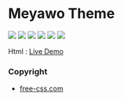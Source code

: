 # Meyawo Theme

<p>
<img src="https://img.shields.io/badge/MIT-licence-black?style=flat-square" />
<img src="https://img.shields.io/badge/-wordpress-black?logo=wordpress&style=flat-square" />
<img src="https://img.shields.io/badge/-html-black?logo=html5&style=flat-square" />
<img src="https://img.shields.io/badge/-css3-black?logo=css3&style=flat-square" />
<img src="https://img.shields.io/badge/-javascript-black?logo=javascript&style=flat-square" />
<img src="https://img.shields.io/badge/-php-black?logo=php" />
</p>

Html : [Live Demo](https://www.free-css.com/assets/files/free-css-templates/preview/page285/meyawo/)

### Copyright
- [free-css.com](https://www.free-css.com/free-css-templates/page285/meyawo)
